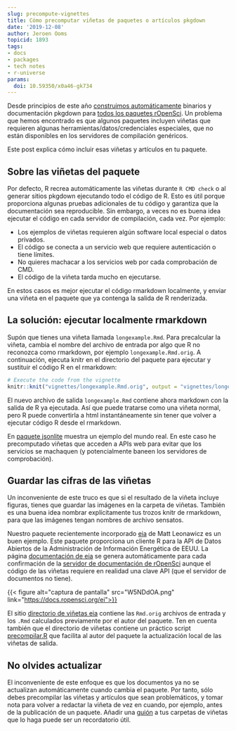 ```yaml
---
slug: precompute-vignettes
title: Cómo precomputar viñetas de paquetes o artículos pkgdown
date: '2019-12-08'
author: Jeroen Ooms
topicid: 1893
tags:
- docs
- packages
- tech notes
- r-universe
params:
  doi: 10.59350/x0a46-gk734
---
```


Desde principios de este año [construimos automáticamente](/technotes/2019/06/07/ropensci-docs/) binarios y documentación pkgdown para [todos los paquetes rOpenSci](https://docs.ropensci.org). Un problema que hemos encontrado es que algunos paquetes incluyen viñetas que requieren algunas herramientas/datos/credenciales especiales, que no están disponibles en los servidores de compilación genéricos.

Este post explica cómo incluir esas viñetas y artículos en tu paquete.

## Sobre las viñetas del paquete

Por defecto, R recrea automáticamente las viñetas durante `R CMD check` o al generar sitios pkgdown ejecutando todo el código de R. Esto es útil porque proporciona algunas pruebas adicionales de tu código y garantiza que la documentación sea reproducible. Sin embargo, a veces no es buena idea ejecutar el código en cada servidor de compilación, cada vez. Por ejemplo:

- Los ejemplos de viñetas requieren algún software local especial o datos privados.
- El código se conecta a un servicio web que requiere autenticación o tiene límites.
- No quieres machacar a los servicios web por cada comprobación de CMD.
- El código de la viñeta tarda mucho en ejecutarse.

En estos casos es mejor ejecutar el código rmarkdown localmente, y enviar una viñeta en el paquete que ya contenga la salida de R renderizada.

## La solución: ejecutar localmente rmarkdown

Supón que tienes una viñeta llamada `longexample.Rmd`. Para precalcular la viñeta, cambia el nombre del archivo de entrada por algo que R no reconozca como rmarkdown, por ejemplo `longexample.Rmd.orig`. A continuación, ejecuta knitr en el directorio del paquete para ejecutar y sustituir el código R en el rmarkdown:

```r
# Execute the code from the vignette
knitr::knit("vignettes/longexample.Rmd.orig", output = "vignettes/longexample.Rmd")
```

El nuevo archivo de salida `longexample.Rmd` contiene ahora markdown con la salida de R ya ejecutada. Así que puede tratarse como una viñeta normal, pero R puede convertirla a html instantáneamente sin tener que volver a ejecutar código R desde el rmarkdown.

En [paquete jsonlite](https://github.com/jeroen/jsonlite/tree/v1.6/vignettes) muestra un ejemplo del mundo real. En este caso he precomputado viñetas que acceden a APIs web para evitar que los servicios se machaquen (y potencialmente baneen los servidores de comprobación).

## Guardar las cifras de las viñetas

Un inconveniente de este truco es que si el resultado de la viñeta incluye figuras, tienes que guardar las imágenes en la carpeta de viñetas. También es una buena idea nombrar explícitamente tus trozos knitr de rmarkdown, para que las imágenes tengan nombres de archivo sensatos.

Nuestro paquete recientemente incorporado [eia](https://github.com/ropensci/eia/tree/master/vignettes) de Matt Leonawicz es un buen ejemplo. Este paquete proporciona un cliente R para la API de Datos Abiertos de la Administración de Información Energética de EEUU. La página [documentación de eia](https://docs.ropensci.org/eia/articles/) se genera automáticamente para cada confirmación de la [servidor de documentación de rOpenSci](https://ropensci.org/technotes/2019/06/07/ropensci-docs/) aunque el código de las viñetas requiere en realidad una clave API (que el servidor de documentos no tiene).

{{< figure alt="captura de pantalla"  src="W5NDdOA.png" link="https://docs.ropensci.org/ei">}}

El sitio [directorio de viñetas eia](https://github.com/ropensci/eia/blob/master/vignettes/) contiene las `Rmd.orig` archivos de entrada y los `.Rmd` calculados previamente por el autor del paquete. Ten en cuenta también que el directorio de viñetas contiene un práctico script [precompilar.R](https://github.com/ropensci/eia/blob/master/vignettes/precompile.R) que facilita al autor del paquete la actualización local de las viñetas de salida.

## No olvides actualizar

El inconveniente de este enfoque es que los documentos ya no se actualizan automáticamente cuando cambia el paquete. Por tanto, sólo debes precompilar las viñetas y artículos que sean problemáticos, y tomar nota para volver a redactar la viñeta de vez en cuando, por ejemplo, antes de la publicación de un paquete. Añadir una [guión](https://github.com/ropensci/eia/blob/master/vignettes/precompile.R) a tus carpetas de viñetas que lo haga puede ser un recordatorio útil.


